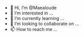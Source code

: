 - 👋 Hi, I’m @Maealoude
- 👀 I’m interested in ...
- 🌱 I’m currently learning ...
- 💞️ I’m looking to collaborate on ...
- 📫 How to reach me ...

<!---
Maealoude/Maealoude is a ✨ special ✨ repository because its `README.md` (this file) appears on your GitHub profile.
You can click the Preview link to take a look at your changes.
--->
